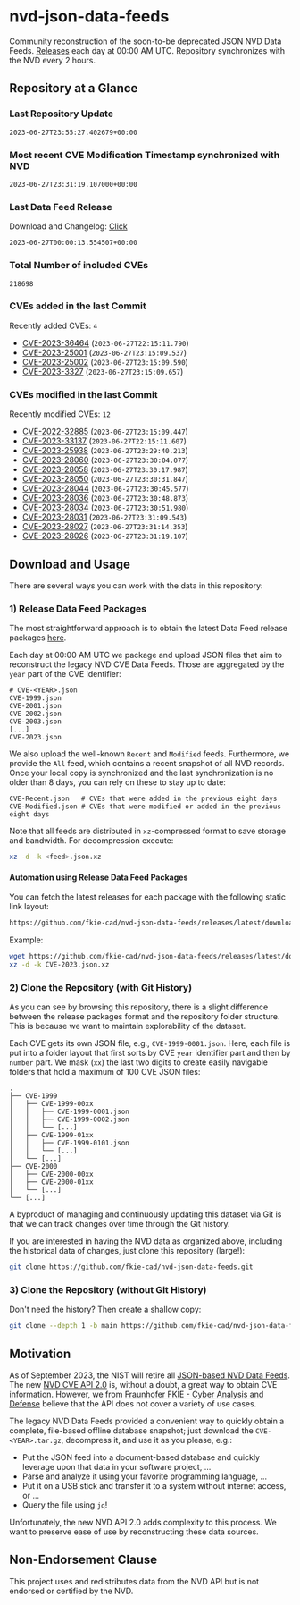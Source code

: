 # nvd-json-data-feeds

Community reconstruction of the soon-to-be deprecated JSON NVD Data Feeds. 
[Releases](https://github.com/fkie-cad/nvd-json-data-feeds/releases/latest) each day at 00:00 AM UTC.
Repository synchronizes with the NVD every 2 hours.

## Repository at a Glance

### Last Repository Update

```plain
2023-06-27T23:55:27.402679+00:00
```

### Most recent CVE Modification Timestamp synchronized with NVD

```plain
2023-06-27T23:31:19.107000+00:00
```

### Last Data Feed Release

Download and Changelog: [Click](https://github.com/fkie-cad/nvd-json-data-feeds/releases/latest)

```plain
2023-06-27T00:00:13.554507+00:00
```

### Total Number of included CVEs

```plain
218698
```

### CVEs added in the last Commit

Recently added CVEs: `4`

* [CVE-2023-36464](CVE-2023/CVE-2023-364xx/CVE-2023-36464.json) (`2023-06-27T22:15:11.790`)
* [CVE-2023-25001](CVE-2023/CVE-2023-250xx/CVE-2023-25001.json) (`2023-06-27T23:15:09.537`)
* [CVE-2023-25002](CVE-2023/CVE-2023-250xx/CVE-2023-25002.json) (`2023-06-27T23:15:09.590`)
* [CVE-2023-3327](CVE-2023/CVE-2023-33xx/CVE-2023-3327.json) (`2023-06-27T23:15:09.657`)


### CVEs modified in the last Commit

Recently modified CVEs: `12`

* [CVE-2022-32885](CVE-2022/CVE-2022-328xx/CVE-2022-32885.json) (`2023-06-27T23:15:09.447`)
* [CVE-2023-33137](CVE-2023/CVE-2023-331xx/CVE-2023-33137.json) (`2023-06-27T22:15:11.607`)
* [CVE-2023-25938](CVE-2023/CVE-2023-259xx/CVE-2023-25938.json) (`2023-06-27T23:29:40.213`)
* [CVE-2023-28060](CVE-2023/CVE-2023-280xx/CVE-2023-28060.json) (`2023-06-27T23:30:04.077`)
* [CVE-2023-28058](CVE-2023/CVE-2023-280xx/CVE-2023-28058.json) (`2023-06-27T23:30:17.987`)
* [CVE-2023-28050](CVE-2023/CVE-2023-280xx/CVE-2023-28050.json) (`2023-06-27T23:30:31.847`)
* [CVE-2023-28044](CVE-2023/CVE-2023-280xx/CVE-2023-28044.json) (`2023-06-27T23:30:45.577`)
* [CVE-2023-28036](CVE-2023/CVE-2023-280xx/CVE-2023-28036.json) (`2023-06-27T23:30:48.873`)
* [CVE-2023-28034](CVE-2023/CVE-2023-280xx/CVE-2023-28034.json) (`2023-06-27T23:30:51.980`)
* [CVE-2023-28031](CVE-2023/CVE-2023-280xx/CVE-2023-28031.json) (`2023-06-27T23:31:09.543`)
* [CVE-2023-28027](CVE-2023/CVE-2023-280xx/CVE-2023-28027.json) (`2023-06-27T23:31:14.353`)
* [CVE-2023-28026](CVE-2023/CVE-2023-280xx/CVE-2023-28026.json) (`2023-06-27T23:31:19.107`)


## Download and Usage

There are several ways you can work with the data in this repository:

### 1) Release Data Feed Packages

The most straightforward approach is to obtain the latest Data Feed release packages [here](https://github.com/fkie-cad/nvd-json-data-feeds/releases/latest).

Each day at 00:00 AM UTC we package and upload JSON files that aim to reconstruct the legacy NVD CVE Data Feeds.
Those are aggregated by the `year` part of the CVE identifier:

```
# CVE-<YEAR>.json
CVE-1999.json
CVE-2001.json
CVE-2002.json
CVE-2003.json
[...]
CVE-2023.json
```

We also upload the well-known `Recent` and `Modified` feeds.
Furthermore, we provide the `All` feed, which contains a recent snapshot of all NVD records.
Once your local copy is synchronized and the last synchronization is no older than 8 days, you can rely on these to stay up to date:

```plain
CVE-Recent.json   # CVEs that were added in the previous eight days
CVE-Modified.json # CVEs that were modified or added in the previous eight days
```

Note that all feeds are distributed in `xz`-compressed format to save storage and bandwidth.
For decompression execute:

```sh
xz -d -k <feed>.json.xz
```


#### Automation using Release Data Feed Packages

You can fetch the latest releases for each package with the following static link layout:

```sh
https://github.com/fkie-cad/nvd-json-data-feeds/releases/latest/download/CVE-<YEAR>.json.xz
```

Example:

```sh
wget https://github.com/fkie-cad/nvd-json-data-feeds/releases/latest/download/CVE-2023.json.xz
xz -d -k CVE-2023.json.xz
```

### 2) Clone the Repository (with Git History)

As you can see by browsing this repository, there is a slight difference between the release packages format and the repository folder structure.
This is because we want to maintain explorability of the dataset.

Each CVE gets its own JSON file, e.g., `CVE-1999-0001.json`.
Here, each file is put into a folder layout that first sorts by CVE `year` identifier part and then by `number` part.
We mask (`xx`) the last two digits to create easily navigable folders that hold a maximum of 100 CVE JSON files:

```plain
.
├── CVE-1999
│   ├── CVE-1999-00xx
│   │   ├── CVE-1999-0001.json
│   │   ├── CVE-1999-0002.json
│   │   └── [...]
│   ├── CVE-1999-01xx
│   │   ├── CVE-1999-0101.json
│   │   └── [...]
│   └── [...]
├── CVE-2000
│   ├── CVE-2000-00xx
│   ├── CVE-2000-01xx
│   └── [...]
└── [...]
```

A byproduct of managing and continuously updating this dataset via Git is that we can track changes over time through the Git history.

If you are interested in having the NVD data as organized above, including the historical data of changes, just clone this repository (large!):

```sh
git clone https://github.com/fkie-cad/nvd-json-data-feeds.git
```

### 3) Clone the Repository (without Git History)

Don't need the history? Then create a shallow copy:

```sh
git clone --depth 1 -b main https://github.com/fkie-cad/nvd-json-data-feeds.git
```

## Motivation

As of September 2023, the NIST will retire all [JSON-based NVD Data Feeds](https://nvd.nist.gov/vuln/data-feeds#divRetirementBanner-1).
The new [NVD CVE API 2.0](https://nvd.nist.gov/developers/vulnerabilities) is, without a doubt, a great way to obtain CVE information.
However, we from [Fraunhofer FKIE - Cyber Analysis and Defense](https://www.fkie.fraunhofer.de/en/departments/cad.html) believe that the API does not cover a variety of use cases.

The legacy NVD Data Feeds provided a convenient way to quickly obtain a complete, file-based offline database snapshot; just download the `CVE-<YEAR>.tar.gz`, decompress it, and use it as you please, e.g.:

* Put the JSON feed into a document-based database and quickly leverage upon that data in your software project, ...
* Parse and analyze it using your favorite programming language, ...
* Put it on a USB stick and transfer it to a system without internet access, or ...
* Query the file using `jq`!

Unfortunately, the new NVD API 2.0 adds complexity to this process.
We want to preserve ease of use by reconstructing these data sources.

## Non-Endorsement Clause

This project uses and redistributes data from the NVD API but is not endorsed or certified by the NVD.